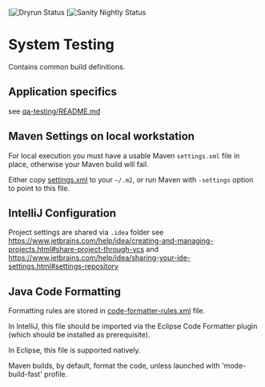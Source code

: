 [![Dryrun Status](TBD)
[![Sanity Nightly Status](TBD)

# System Testing

Contains common build definitions.

## Application specifics

see [qa-testing/README.md](qa-testing/README.md)

## Maven Settings on local workstation

For local execution you must have a usable Maven `settings.xml` file in place,
otherwise your Maven build will fail.

Either copy [settings.xml](settings.xml) to your `~/.m2`, or run Maven with
`-settings` option to point to this file.

## IntelliJ Configuration

Project settings are shared via `.idea` folder
see <https://www.jetbrains.com/help/idea/creating-and-managing-projects.html#share-project-through-vcs>
and <https://www.jetbrains.com/help/idea/sharing-your-ide-settings.html#settings-repository>

## Java Code Formatting

Formatting rules are stored in
[code-formatter-rules.xml](code-formatter-rules.xml) file.

In IntelliJ, this file should be imported via the Eclipse Code Formatter plugin
(which should be installed as prerequisite).

In Eclipse, this file is supported natively.

Maven builds, by default, format the code, unless launched with
'mode-build-fast' profile. 
